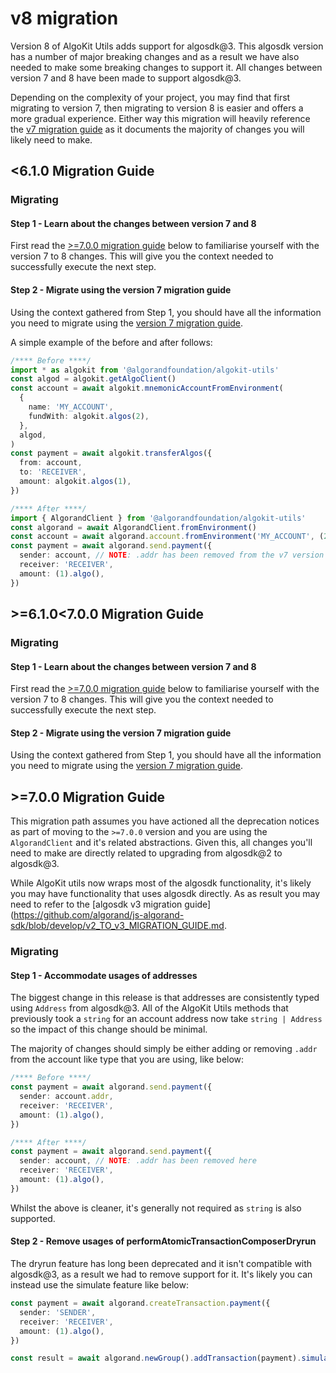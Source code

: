 # v8 migration

Version 8 of AlgoKit Utils adds support for algosdk@3. This algosdk version has a number of major breaking changes and as a result we have also needed to make some breaking changes to support it. All changes between version 7 and 8 have been made to support algosdk@3.

Depending on the complexity of your project, you may find that first migrating to version 7, then migrating to version 8 is easier and offers a more gradual experience. Either way this migration will heavily reference the [v7 migration guide](./v7-migration.md) as it documents the majority of changes you will likely need to make.

## <6.1.0 Migration Guide

### Migrating

#### Step 1 - Learn about the changes between version 7 and 8

First read the [>=7.0.0 migration guide](#700-migration-guide) below to familiarise yourself with the version 7 to 8 changes. This will give you the context needed to successfully execute the next step.

#### Step 2 - Migrate using the version 7 migration guide

Using the context gathered from Step 1, you should have all the information you need to migrate using the [version 7 migration guide](./v7-migration.md#610-migration-guide).

A simple example of the before and after follows:

```typescript
/**** Before ****/
import * as algokit from '@algorandfoundation/algokit-utils'
const algod = algokit.getAlgoClient()
const account = await algokit.mnemonicAccountFromEnvironment(
  {
    name: 'MY_ACCOUNT',
    fundWith: algokit.algos(2),
  },
  algod,
)
const payment = await algokit.transferAlgos({
  from: account,
  to: 'RECEIVER',
  amount: algokit.algos(1),
})

/**** After ****/
import { AlgorandClient } from '@algorandfoundation/algokit-utils'
const algorand = await AlgorandClient.fromEnvironment()
const account = await algorand.account.fromEnvironment('MY_ACCOUNT', (2).algo())
const payment = await algorand.send.payment({
  sender: account, // NOTE: .addr has been removed from the v7 version of this same code
  receiver: 'RECEIVER',
  amount: (1).algo(),
})
```

## >=6.1.0<7.0.0 Migration Guide

### Migrating

#### Step 1 - Learn about the changes between version 7 and 8

First read the [>=7.0.0 migration guide](#700-migration-guide) below to familiarise yourself with the version 7 to 8 changes. This will give you the context needed to successfully execute the next step.

#### Step 2 - Migrate using the version 7 migration guide

Using the context gathered from Step 1, you should have all the information you need to migrate using the [version 7 migration guide](./v7-migration.md#610-migration-guide-1).

## >=7.0.0 Migration Guide

This migration path assumes you have actioned all the deprecation notices as part of moving to the `>=7.0.0` version and you are using the `AlgorandClient` and it's related abstractions. Given this, all changes you'll need to make are directly related to upgrading from algosdk@2 to algosdk@3.

While AlgoKit utils now wraps most of the algosdk functionality, it's likely you may have functionality that uses algosdk directly. As as result you may need to refer to the [algosdk v3 migration guide](https://github.com/algorand/js-algorand-sdk/blob/develop/v2_TO_v3_MIGRATION_GUIDE.md.

### Migrating

#### Step 1 - Accommodate usages of addresses

The biggest change in this release is that addresses are consistently typed using `Address` from algosdk@3. All of the AlgoKit Utils methods that previously took a `string` for an account address now take `string | Address` so the impact of this change should be minimal.

The majority of changes should simply be either adding or removing `.addr` from the account like type that you are using, like below:

```typescript
/**** Before ****/
const payment = await algorand.send.payment({
  sender: account.addr,
  receiver: 'RECEIVER',
  amount: (1).algo(),
})

/**** After ****/
const payment = await algorand.send.payment({
  sender: account, // NOTE: .addr has been removed here
  receiver: 'RECEIVER',
  amount: (1).algo(),
})
```

Whilst the above is cleaner, it's generally not required as `string` is also supported.

#### Step 2 - Remove usages of performAtomicTransactionComposerDryrun

The dryrun feature has long been deprecated and it isn't compatible with algosdk@3, as a result we had to remove support for it. It's likely you can instead use the simulate feature like below:

```typescript
const payment = await algorand.createTransaction.payment({
  sender: 'SENDER',
  receiver: 'RECEIVER',
  amount: (1).algo(),
})

const result = await algorand.newGroup().addTransaction(payment).simulate()
```

